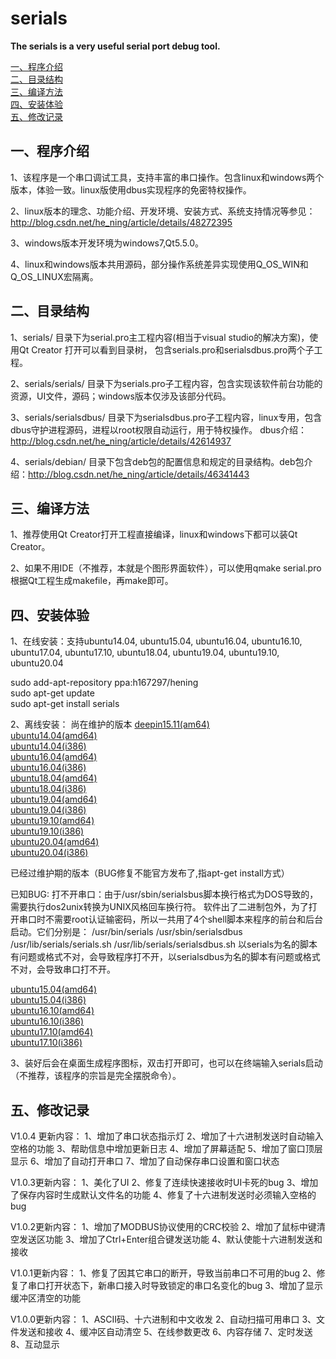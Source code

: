 # serials

**The serials is a very useful serial port debug tool.**

[一、程序介绍](#1) <br />
[二、目录结构](#2) <br />
[三、编译方法](#3) <br />
[四、安装体验](#4) <br />
[五、修改记录](#5) <br />


<h2 id='1'> 一、程序介绍 </h2>

1、该程序是一个串口调试工具，支持丰富的串口操作。包含linux和windows两个版本，体验一致。linux版使用dbus实现程序的免密特权操作。

2、linux版本的理念、功能介绍、开发环境、安装方式、系统支持情况等参见：http://blog.csdn.net/he_ning/article/details/48272395

3、windows版本开发环境为windows7,Qt5.5.0。

4、linux和windows版本共用源码，部分操作系统差异实现使用Q_OS_WIN和Q_OS_LINUX宏隔离。

<h2 id='2'> 二、目录结构 </h2>

1、serials/ 目录下为serial.pro主工程内容(相当于visual studio的解决方案)，使用Qt Creator 打开可以看到目录树，
   包含serials.pro和serialsdbus.pro两个子工程。
   
2、serials/serials/ 目录下为serials.pro子工程内容，包含实现该软件前台功能的资源，UI文件，源码；windows版本仅涉及该部分代码。

3、serials/serialsdbus/ 目录下为serialsdbus.pro子工程内容，linux专用，包含dbus守护进程源码，进程以root权限自动运行，用于特权操作。
   dbus介绍：http://blog.csdn.net/he_ning/article/details/42614937
   
4、serials/debian/ 目录下包含deb包的配置信息和规定的目录结构。deb包介绍：http://blog.csdn.net/he_ning/article/details/46341443

<h2 id='3'> 三、编译方法 </h2>

1、推荐使用Qt Creator打开工程直接编译，linux和windows下都可以装Qt Creator。

2、如果不用IDE（不推荐，本就是个图形界面软件），可以使用qmake serial.pro 根据Qt工程生成makefile，再make即可。

<h2 id='4'> 四、安装体验 </h2>

1、在线安装：支持ubuntu14.04, ubuntu15.04, ubuntu16.04, ubuntu16.10, ubuntu17.04, ubuntu17.10, ubuntu18.04, ubuntu19.04, ubuntu19.10,  ubuntu20.04 <br />

   sudo add-apt-repository ppa:h167297/hening<br />
   sudo apt-get update<br /> 
   sudo apt-get install serials<br />
   
2、离线安装：
尚在维护的版本
[deepin15.11(am64)](https://download.csdn.net/download/h167297/11935889)<br />
[ubuntu14.04(amd64)](https://launchpad.net/~h167297/+archive/ubuntu/hening/+files/serials_1.0.13~trusty_amd64.deb)<br />
[ubuntu14.04(i386)](https://launchpad.net/~h167297/+archive/ubuntu/hening/+files/serials_1.0.13~trusty_i386.deb)<br />
[ubuntu16.04(amd64)](https://launchpad.net/~h167297/+archive/ubuntu/hening/+files/serials_1.0.13~xenial_amd64.deb)<br />
[ubuntu16.04(i386)](https://launchpad.net/~h167297/+archive/ubuntu/hening/+files/serials_1.0.13~xenial_i386.deb)<br />
[ubuntu18.04(amd64)](https://launchpad.net/~h167297/+archive/ubuntu/hening/+files/serials_1.0.13~bionic_amd64.deb)<br />
[ubuntu18.04(i386)](https://launchpad.net/~h167297/+archive/ubuntu/hening/+files/serials_1.0.13~bionic_i386.deb)<br />
[ubuntu19.04(amd64)](https://launchpad.net/~h167297/+archive/ubuntu/hening/+files/serials_1.0.13~disco_amd64.deb)<br />
[ubuntu19.04(i386)](https://launchpad.net/~h167297/+archive/ubuntu/hening/+files/serials_1.0.13~disco_i386.deb)<br />
[ubuntu19.10(amd64)](https://launchpad.net/~h167297/+archive/ubuntu/hening/+files/serials_1.0.13~eoan_amd64.deb)<br />
[ubuntu19.10(i386)](https://launchpad.net/~h167297/+archive/ubuntu/hening/+files/serials_1.0.13~eoan_i386.deb)<br />
[ubuntu20.04(amd64)](https://launchpad.net/~h167297/+archive/ubuntu/hening/+files/serials_1.0.13~focal_amd64.deb)<br />
[ubuntu20.04(i386)](https://launchpad.net/~h167297/+archive/ubuntu/hening/+files/serials_1.0.13~focal_i386.deb)<br />

已经过维护期的版本（BUG修复不能官方发布了,指apt-get install方式）

已知BUG:
打不开串口：由于/usr/sbin/serialsbus脚本换行格式为DOS导致的，需要执行dos2unix转换为UNIX风格回车换行符。
软件出了二进制包外，为了打开串口时不需要root认证输密码，所以一共用了4个shell脚本来程序的前台和后台启动。它们分别是：
/usr/bin/serials
/usr/sbin/serialsdbus
/usr/lib/serials/serials.sh
/usr/lib/serials/serialsdbus.sh
以serials为名的脚本有问题或格式不对，会导致程序打不开，以serialsdbus为名的脚本有问题或格式不对，会导致串口打不开。

[ubuntu15.04(amd64)](https://launchpad.net/~h167297/+archive/ubuntu/hening/+files/serials_1.0.5vivid_amd64.deb)<br />
[ubuntu15.04(i386)](https://launchpad.net/~h167297/+archive/ubuntu/hening/+files/serials_1.0.5vivid_i386.deb)<br />
[ubuntu16.10(amd64)](https://launchpad.net/~h167297/+archive/ubuntu/hening/+files/serials_1.0.5yakkety_amd64.deb)<br />
[ubuntu16.10(i386)](https://launchpad.net/~h167297/+archive/ubuntu/hening/+files/serials_1.0.5yakkety_i386.deb)<br />
[ubuntu17.10(amd64)](https://launchpad.net/~h167297/+archive/ubuntu/hening/+files/serials_1.0.11~artful_amd64.deb)<br />
[ubuntu17.10(i386)](https://launchpad.net/~h167297/+archive/ubuntu/hening/+files/serials_1.0.11~artful_i386.deb)<br />

3、装好后会在桌面生成程序图标，双击打开即可，也可以在终端输入serials启动（不推荐，该程序的宗旨是完全摆脱命令）。

<h2 id='5'> 五、修改记录 </h2>

V1.0.4 更新内容：
1、增加了串口状态指示灯
2、增加了十六进制发送时自动输入空格的功能
3、帮助信息中增加更新日志
4、增加了屏幕适配
5、增加了窗口顶层显示
6、增加了自动打开串口
7、增加了自动保存串口设置和窗口状态

V1.0.3更新内容：
1、美化了UI
2、修复了连续快速接收时UI卡死的bug
3、增加了保存内容时生成默认文件名的功能
4、修复了十六进制发送时必须输入空格的bug

V1.0.2更新内容：
1、增加了MODBUS协议使用的CRC校验
2、增加了鼠标中键清空发送区功能
3、增加了Ctrl+Enter组合键发送功能
4、默认使能十六进制发送和接收

V1.0.1更新内容：
1、修复了因其它串口的断开，导致当前串口不可用的bug
2、修复了串口打开状态下，新串口接入时导致锁定的串口名变化的bug
3、增加了显示缓冲区清空的功能

V1.0.0更新内容：
1、ASCII码、十六进制和中文收发
2、自动扫描可用串口
3、文件发送和接收
4、缓冲区自动清空
5、在线参数更改
6、内容存储
7、定时发送
8、互动显示
